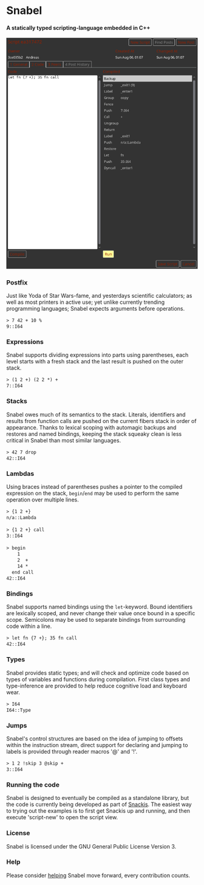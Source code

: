 # Snabel
#### A statically typed scripting-language embedded in C++

![script example](images/script.png?raw=true)

### Postfix
Just like Yoda of Star Wars-fame, and yesterdays scientific calculators; as well as most printers in active use; yet unlike currently trending programming languages; Snabel expects arguments before operations.

```
> 7 42 + 10 %
9::I64
```

### Expressions
Snabel supports dividing expressions into parts using parentheses, each level starts with a fresh stack and the last result is pushed on the outer stack.

```
> (1 2 +) (2 2 *) +
7::I64
```

### Stacks
Snabel owes much of its semantics to the stack. Literals, identifiers and results from function calls are pushed on the current fibers stack in order of appearance. Thanks to lexical scoping with automagic backups and restores and named bindings, keeping the stack squeaky clean is less critical in Snabel than most similar languages.

```
> 42 7 drop
42::I64
```

### Lambdas
Using braces instead of parentheses pushes a pointer to the compiled expression on the stack, ```begin```/```end``` may be used to perform the same operation over multiple lines.

```
> {1 2 +}
n/a::Lambda

> {1 2 +} call
3::I64

> begin
    1
    2  +
    14 *
  end call
42::I64
```

### Bindings
Snabel supports named bindings using the ```let```-keyword. Bound identifiers are lexically scoped, and never change their value once bound in a specific scope. Semicolons may be used to separate bindings from surrounding code within a line.

```
> let fn {7 +}; 35 fn call
42::I64
```

### Types
Snabel provides static types; and will check and optimize code based on types of variables and functions during compilation. First class types and type-inference are provided to help reduce cognitive load and keyboard wear.

```
> I64
I64::Type
```

### Jumps
Snabel's control structures are based on the idea of jumping to offsets within the instruction stream, direct support for declaring and jumping to labels is provided through reader macros '@' and '!'.

```
> 1 2 !skip 3 @skip +
3::I64
```

### Running the code
Snabel is designed to eventually be compiled as a standalone library, but the code is currently being developed as part of [Snackis](https://github.com/andreas-gone-wild/snackis). The easiest way to trying out the examples is to first get Snackis up and running, and then execute 'script-new' to open the script view.

### License
Snabel is licensed under the GNU General Public License Version 3.

### Help
Please consider [helping](https://www.paypal.me/c4life) Snabel move forward, every contribution counts.<br/>